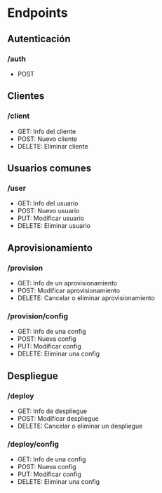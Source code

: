 # Endpoints

## Autenticación
### /auth
- POST

## Clientes
### /client
- GET: Info del cliente
- POST: Nuevo cliente
- DELETE: Eliminar cliente

## Usuarios comunes
### /user
- GET: Info del usuario
- POST: Nuevo usuario
- PUT: Modificar usuario
- DELETE: Eliminar usuario

## Aprovisionamiento
### /provision
- GET: Info de un aprovisionamiento
- POST: Modificar aprovisionamiento
- DELETE: Cancelar o eliminar aprovisionamiento

### /provision/config
- GET: Info de una config
- POST: Nueva config
- PUT: Modificar config
- DELETE: Eliminar una config

## Despliegue
### /deploy
- GET: Info de despliegue
- POST: Modificar despliegue
- DELETE: Cancelar o eliminar un despliegue

### /deploy/config
- GET: Info de una config
- POST: Nueva config
- PUT: Modificar config
- DELETE: Eliminar una config
